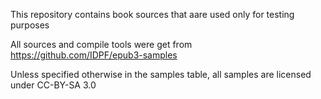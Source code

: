 This repository contains book sources that aare used only for testing purposes

All sources and compile tools were get from https://github.com/IDPF/epub3-samples 

Unless specified otherwise in the samples table, all samples are licensed under CC-BY-SA 3.0
